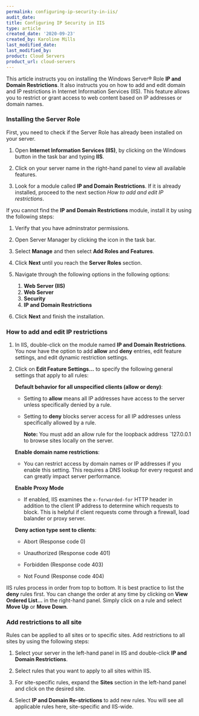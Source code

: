 ```yaml
---
permalink: configuring-ip-security-in-iis/
audit_date:
title: Configuring IP Security in IIS
type: article
created_date: '2020-09-23'
created_by: Karoline Mills
last_modified_date:
last_modified_by:
product: Cloud Servers
product_url: cloud-servers
---
```



This article instructs you on installing the Windows Server&reg; Role **IP and Domain Restrictions**. It also instructs you on how to add and edit domain and IP restrictions in Internet Information Services (IIS). This feature allows you to restrict or grant access to web content based on IP addresses or domain names.

### Installing the Server Role

First, you need to check if the Server Role has already been installed on your server. 

1. Open **Internet Information Services (IIS)**, by clicking on the Windows button in the task bar and typing **IIS**. 

2. Click on your server name in the right-hand panel to view all available features. 

3. Look for a module called **IP and Domain Restrictions**. If it is already installed, proceed to the next section *How to add and edit IP restrictions*. 

If you cannot find the **IP and Domain Restrictions** module, install it by using the following steps:

1. Verify that you have adminstrator permissions.	
    
2. Open Server Manager by clicking the icon in the task bar.

3. Select **Manage** and then select **Add Roles and Features**.

4. Click **Next** until you reach the **Server Roles** section.

5. Navigate through the following options in the following options:

    1. **Web Server (IIS)** 
    2. **Web Server**
    3. **Security**
    4. **IP and Domain Restrictions**

6. Click **Next** and finish the installation. 

### How to add and edit IP restrictions

1. In IIS, double-click on the module named **IP and Domain Restrictions**. You now have the option to add **allow** and **deny** entries, edit feature settings, and edit dynamic restriction settings.

2. Click on **Edit Feature Settings…** to specify the following general settings that apply to all rules:

    **Default behavior for all unspecified clients (allow or deny)**:

     - Setting to **allow** means all IP addresses have access to the server unless specifically denied by a rule.

     - Setting to **deny** blocks server access for all IP addresses unless specifically allowed by a rule. 
     
        **Note:** You must add an allow rule for the loopback address `127.0.0.1 to browse sites locally on the server.

   **Enable domain name restrictions**:

     - You can restrict access by domain names or IP addresses if you enable this setting. This requires a DNS lookup for every request and can greatly impact server performance.

   **Enable Proxy Mode**

     - If enabled, IIS examines the `x-forwarded-for` HTTP header in addition to the client IP address to determine which requests to block. This is helpful if client requests come through a firewall, load balander or proxy server.

   **Deny action type sent to clients**:

     - Abort (Response code 0)

     - Unauthorized (Response code 401)

     - Forbidden (Response code 403)

     - Not Found (Response code 404)

IIS rules process in order from top to bottom. It is best practice to list the **deny** rules first. You can change the order at any time by clicking on **View Ordered List…** in the right-hand panel. Simply click on a rule and select **Move Up** or **Move Down**.

### Add restrictions to all site

Rules can be applied to all sites or to specific sites. Add restrictions to all sites by using the following steps:

1. Select your server in the left-hand panel in IIS and double-click **IP and Domain Restrictions**. 

2. Select rules that you want to apply to all sites within IIS. 

3. For site-specific rules, expand the **Sites** section in the left-hand panel and click on the desired site. 

4. Select **IP and Domain Re-strictions** to add new rules. You will see all applicable rules here, site-specific and IIS-wide.
